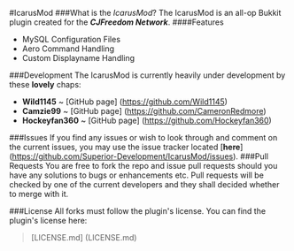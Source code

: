 #IcarusMod
###What is the _IcarusMod_?
The IcarusMod is an all-op Bukkit plugin created for the _**CJFreedom Network**_.
####Features
 - MySQL Configuration Files
 - Aero Command Handling
 - Custom Displayname Handling

###Development
The IcarusMod is currently heavily under development by these **lovely** chaps:
 - **Wild1145**  ~ [GitHub page] (https://github.com/Wild1145)
 - **Camzie99** ~ [GitHub page] (https://github.com/CameronRedmore)
 - **Hockeyfan360** ~ [GitHub page] (https://github.com/Hockeyfan360)

###Issues
If you find any issues or wish to look through and comment on the current issues, you may use the issue tracker located [**here**] (https://github.com/Superior-Development/IcarusMod/issues).
###Pull Requests
You are free to fork the repo and issue pull requests should you have any solutions to bugs or enhancements etc.
Pull requests will be checked by one of the current developers and they shall decided whether to merge with it.

###License
All forks must follow the plugin's license.
You can find the plugin's license here:
> [LICENSE.md] (LICENSE.md)
